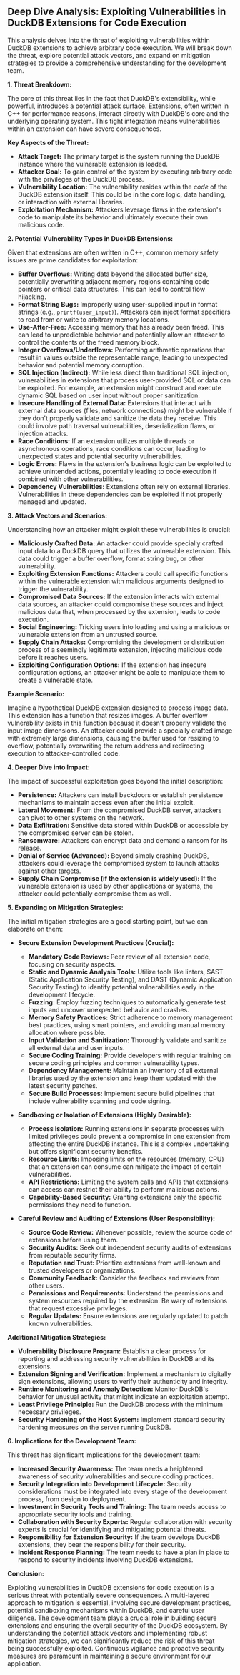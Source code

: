 ## Deep Dive Analysis: Exploiting Vulnerabilities in DuckDB Extensions for Code Execution

This analysis delves into the threat of exploiting vulnerabilities within DuckDB extensions to achieve arbitrary code execution. We will break down the threat, explore potential attack vectors, and expand on mitigation strategies to provide a comprehensive understanding for the development team.

**1. Threat Breakdown:**

The core of this threat lies in the fact that DuckDB's extensibility, while powerful, introduces a potential attack surface. Extensions, often written in C++ for performance reasons, interact directly with DuckDB's core and the underlying operating system. This tight integration means vulnerabilities within an extension can have severe consequences.

**Key Aspects of the Threat:**

* **Attack Target:** The primary target is the system running the DuckDB instance where the vulnerable extension is loaded.
* **Attacker Goal:**  To gain control of the system by executing arbitrary code with the privileges of the DuckDB process.
* **Vulnerability Location:** The vulnerability resides within the *code* of the DuckDB extension itself. This could be in the core logic, data handling, or interaction with external libraries.
* **Exploitation Mechanism:** Attackers leverage flaws in the extension's code to manipulate its behavior and ultimately execute their own malicious code.

**2. Potential Vulnerability Types in DuckDB Extensions:**

Given that extensions are often written in C++, common memory safety issues are prime candidates for exploitation:

* **Buffer Overflows:**  Writing data beyond the allocated buffer size, potentially overwriting adjacent memory regions containing code pointers or critical data structures. This can lead to control flow hijacking.
* **Format String Bugs:**  Improperly using user-supplied input in format strings (e.g., `printf(user_input)`). Attackers can inject format specifiers to read from or write to arbitrary memory locations.
* **Use-After-Free:**  Accessing memory that has already been freed. This can lead to unpredictable behavior and potentially allow an attacker to control the contents of the freed memory block.
* **Integer Overflows/Underflows:**  Performing arithmetic operations that result in values outside the representable range, leading to unexpected behavior and potential memory corruption.
* **SQL Injection (Indirect):** While less direct than traditional SQL injection, vulnerabilities in extensions that process user-provided SQL or data can be exploited. For example, an extension might construct and execute dynamic SQL based on user input without proper sanitization.
* **Insecure Handling of External Data:** Extensions that interact with external data sources (files, network connections) might be vulnerable if they don't properly validate and sanitize the data they receive. This could involve path traversal vulnerabilities, deserialization flaws, or injection attacks.
* **Race Conditions:**  If an extension utilizes multiple threads or asynchronous operations, race conditions can occur, leading to unexpected states and potential security vulnerabilities.
* **Logic Errors:**  Flaws in the extension's business logic can be exploited to achieve unintended actions, potentially leading to code execution if combined with other vulnerabilities.
* **Dependency Vulnerabilities:** Extensions often rely on external libraries. Vulnerabilities in these dependencies can be exploited if not properly managed and updated.

**3. Attack Vectors and Scenarios:**

Understanding how an attacker might exploit these vulnerabilities is crucial:

* **Maliciously Crafted Data:** An attacker could provide specially crafted input data to a DuckDB query that utilizes the vulnerable extension. This data could trigger a buffer overflow, format string bug, or other vulnerability.
* **Exploiting Extension Functions:** Attackers could call specific functions within the vulnerable extension with malicious arguments designed to trigger the vulnerability.
* **Compromised Data Sources:** If the extension interacts with external data sources, an attacker could compromise these sources and inject malicious data that, when processed by the extension, leads to code execution.
* **Social Engineering:** Tricking users into loading and using a malicious or vulnerable extension from an untrusted source.
* **Supply Chain Attacks:**  Compromising the development or distribution process of a seemingly legitimate extension, injecting malicious code before it reaches users.
* **Exploiting Configuration Options:**  If the extension has insecure configuration options, an attacker might be able to manipulate them to create a vulnerable state.

**Example Scenario:**

Imagine a hypothetical DuckDB extension designed to process image data. This extension has a function that resizes images. A buffer overflow vulnerability exists in this function because it doesn't properly validate the input image dimensions. An attacker could provide a specially crafted image with extremely large dimensions, causing the buffer used for resizing to overflow, potentially overwriting the return address and redirecting execution to attacker-controlled code.

**4. Deeper Dive into Impact:**

The impact of successful exploitation goes beyond the initial description:

* **Persistence:**  Attackers can install backdoors or establish persistence mechanisms to maintain access even after the initial exploit.
* **Lateral Movement:**  From the compromised DuckDB server, attackers can pivot to other systems on the network.
* **Data Exfiltration:**  Sensitive data stored within DuckDB or accessible by the compromised server can be stolen.
* **Ransomware:**  Attackers can encrypt data and demand a ransom for its release.
* **Denial of Service (Advanced):**  Beyond simply crashing DuckDB, attackers could leverage the compromised system to launch attacks against other targets.
* **Supply Chain Compromise (if the extension is widely used):**  If the vulnerable extension is used by other applications or systems, the attacker could potentially compromise them as well.

**5. Expanding on Mitigation Strategies:**

The initial mitigation strategies are a good starting point, but we can elaborate on them:

* **Secure Extension Development Practices (Crucial):**
    * **Mandatory Code Reviews:**  Peer review of all extension code, focusing on security aspects.
    * **Static and Dynamic Analysis Tools:**  Utilize tools like linters, SAST (Static Application Security Testing), and DAST (Dynamic Application Security Testing) to identify potential vulnerabilities early in the development lifecycle.
    * **Fuzzing:**  Employ fuzzing techniques to automatically generate test inputs and uncover unexpected behavior and crashes.
    * **Memory Safety Practices:**  Strict adherence to memory management best practices, using smart pointers, and avoiding manual memory allocation where possible.
    * **Input Validation and Sanitization:**  Thoroughly validate and sanitize all external data and user inputs.
    * **Secure Coding Training:**  Provide developers with regular training on secure coding principles and common vulnerability types.
    * **Dependency Management:**  Maintain an inventory of all external libraries used by the extension and keep them updated with the latest security patches.
    * **Secure Build Processes:**  Implement secure build pipelines that include vulnerability scanning and code signing.

* **Sandboxing or Isolation of Extensions (Highly Desirable):**
    * **Process Isolation:**  Running extensions in separate processes with limited privileges could prevent a compromise in one extension from affecting the entire DuckDB instance. This is a complex undertaking but offers significant security benefits.
    * **Resource Limits:**  Imposing limits on the resources (memory, CPU) that an extension can consume can mitigate the impact of certain vulnerabilities.
    * **API Restrictions:**  Limiting the system calls and APIs that extensions can access can restrict their ability to perform malicious actions.
    * **Capability-Based Security:**  Granting extensions only the specific permissions they need to function.

* **Careful Review and Auditing of Extensions (User Responsibility):**
    * **Source Code Review:**  Whenever possible, review the source code of extensions before using them.
    * **Security Audits:**  Seek out independent security audits of extensions from reputable security firms.
    * **Reputation and Trust:**  Prioritize extensions from well-known and trusted developers or organizations.
    * **Community Feedback:**  Consider the feedback and reviews from other users.
    * **Permissions and Requirements:**  Understand the permissions and system resources required by the extension. Be wary of extensions that request excessive privileges.
    * **Regular Updates:**  Ensure extensions are regularly updated to patch known vulnerabilities.

**Additional Mitigation Strategies:**

* **Vulnerability Disclosure Program:**  Establish a clear process for reporting and addressing security vulnerabilities in DuckDB and its extensions.
* **Extension Signing and Verification:**  Implement a mechanism to digitally sign extensions, allowing users to verify their authenticity and integrity.
* **Runtime Monitoring and Anomaly Detection:**  Monitor DuckDB's behavior for unusual activity that might indicate an exploitation attempt.
* **Least Privilege Principle:**  Run the DuckDB process with the minimum necessary privileges.
* **Security Hardening of the Host System:**  Implement standard security hardening measures on the server running DuckDB.

**6. Implications for the Development Team:**

This threat has significant implications for the development team:

* **Increased Security Awareness:**  The team needs a heightened awareness of security vulnerabilities and secure coding practices.
* **Security Integration into Development Lifecycle:**  Security considerations must be integrated into every stage of the development process, from design to deployment.
* **Investment in Security Tools and Training:**  The team needs access to appropriate security tools and training.
* **Collaboration with Security Experts:**  Regular collaboration with security experts is crucial for identifying and mitigating potential threats.
* **Responsibility for Extension Security:**  If the team develops DuckDB extensions, they bear the responsibility for their security.
* **Incident Response Planning:**  The team needs to have a plan in place to respond to security incidents involving DuckDB extensions.

**Conclusion:**

Exploiting vulnerabilities in DuckDB extensions for code execution is a serious threat with potentially severe consequences. A multi-layered approach to mitigation is essential, involving secure development practices, potential sandboxing mechanisms within DuckDB, and careful user diligence. The development team plays a crucial role in building secure extensions and ensuring the overall security of the DuckDB ecosystem. By understanding the potential attack vectors and implementing robust mitigation strategies, we can significantly reduce the risk of this threat being successfully exploited. Continuous vigilance and proactive security measures are paramount in maintaining a secure environment for our application.
